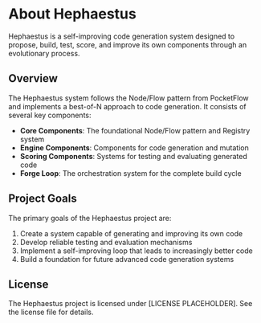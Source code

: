# About Hephaestus

Hephaestus is a self-improving code generation system designed to propose, build, test, score, and improve its own components through an evolutionary process.

## Overview

The Hephaestus system follows the Node/Flow pattern from PocketFlow and implements a best-of-N approach to code generation. It consists of several key components:

- **Core Components**: The foundational Node/Flow pattern and Registry system
- **Engine Components**: Components for code generation and mutation
- **Scoring Components**: Systems for testing and evaluating generated code
- **Forge Loop**: The orchestration system for the complete build cycle

## Project Goals

The primary goals of the Hephaestus project are:

1. Create a system capable of generating and improving its own code
2. Develop reliable testing and evaluation mechanisms
3. Implement a self-improving loop that leads to increasingly better code
4. Build a foundation for future advanced code generation systems

## License

The Hephaestus project is licensed under [LICENSE PLACEHOLDER]. See the license file for details. 